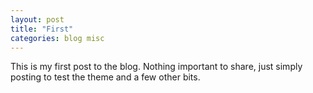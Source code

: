 ```yaml
---
layout: post
title: "First"
categories: blog misc
---
```


This is my first post to the blog. Nothing important to share, just simply
posting to test the theme and a few other bits.
